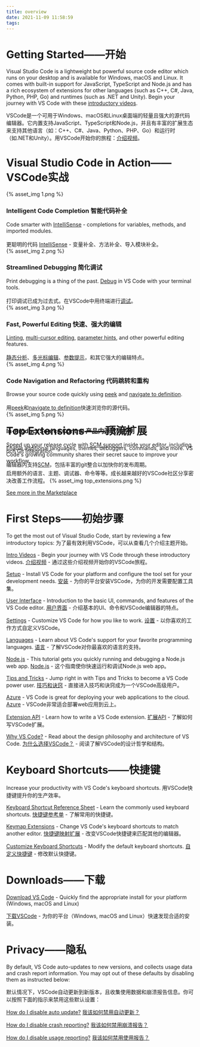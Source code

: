```yaml
---
title: overview
date: 2021-11-09 11:58:59
tags:
---
```

# Getting Started——开始
Visual Studio Code is a lightweight but powerful source code editor which runs on your desktop and is available for Windows, macOS and Linux. It comes with built-in support for JavaScript, TypeScript and Node.js and has a rich ecosystem of extensions for other languages (such as C++, C#, Java, Python, PHP, Go) and runtimes (such as .NET and Unity). Begin your journey with VS Code with these [introductory videos](https://code.visualstudio.com/docs/getstarted/introvideos).

VSCode是一个可用于Windows、macOS和Linux桌面端的轻量且强大的源代码编辑器。它内置支持JavaScript、TypeScript和Node.js，并且有丰富的扩展生态来支持其他语言（如：C++、C#、Java、Python、PHP、Go）和运行时（如.NET和Unity）。用VSCode开始你的旅程：[介绍视频](https://code.visualstudio.com/docs/getstarted/introvideos)。

# Visual Studio Code in Action——VSCode实战
<link rel="stylesheet" href="https://unpkg.com/swiper@6.8.4/swiper-bundle.css">
<script src="https://unpkg.com/swiper@6.8.4/swiper-bundle.js"> </script>
<style>
.swiper-container {
    height: 580px;
}
</style>
<div class="swiper-container">
    <div class="swiper-wrapper">
        <div class="swiper-slide">
            {% asset_img 1.png %}
            <h3>Intelligent Code Completion 智能代码补全</h3>
            <span>Code smarter with <a href="https://code.visualstudio.com/docs/editor/intellisense">IntelliSense</a> - completions for variables, methods, and imported modules.</span>
            <br/><br/>
            <span>更聪明的代码 <a href="https://code.visualstudio.com/docs/editor/intellisense">IntelliSense</a> - 变量补全、方法补全、导入模块补全。</span>
        </div>
        <div class="swiper-slide">
            {% asset_img 2.png %}
            <h3>Streamlined Debugging 简化调试</h3>
            <span>Print debugging is a thing of the past. <a href="https://code.visualstudio.com/docs/editor/debugging">Debug</a> in VS Code with your terminal tools.</span>
            <br/><br/>
            <span>打印调试已成为过去式。在VSCode中用终端进行<a href="https://code.visualstudio.com/docs/editor/debugging">调试</a>。</span>
        </div>
        <div class="swiper-slide">
            {% asset_img 3.png %}
            <h3>Fast, Powerful Editing 快速、强大的编辑</h3>
            <span><a href="https://code.visualstudio.com/docs/languages/javascript#_linters">Linting</a>, <a href="https://code.visualstudio.com/docs/editor/codebasics#_multiple-selections-multicursor">multi-cursor editing</a>, <a href="https://code.visualstudio.com/docs/editor/intellisense#_intellisense-features">parameter hints</a>, and other powerful editing features.</span>
            <br/><br/>
            <span><a href="https://code.visualstudio.com/docs/languages/javascript#_linters">静态分析</a>、<a href="https://code.visualstudio.com/docs/editor/codebasics#_multiple-selections-multicursor">多光标编辑</a>、<a href="https://code.visualstudio.com/docs/editor/intellisense#_intellisense-features">参数提示</a>，和其它强大的编辑特点。</span>
        </div>
        <div class="swiper-slide">
            {% asset_img 4.png %}
            <h3>Code Navigation and Refactoring 代码跳转和重构</h3>
            <span>Browse your source code quickly using <a href="https://code.visualstudio.com/docs/editor/editingevolved#_peek">peek</a> and <a href="https://code.visualstudio.com/docs/editor/editingevolved#_go-to-definition">navigate to definition</a>.</span>
            <br/><br/>
            <span>用<a href="https://code.visualstudio.com/docs/editor/editingevolved#_peek">peek</a>和<a href="https://code.visualstudio.com/docs/editor/editingevolved#_go-to-definition">navigate to definition</a>快速浏览你的源代码。</span>
        </div>
        <div class="swiper-slide">
            {% asset_img 5.png %}
            <h3>In-Product Source Control 产品内源代码控制</h3>
            <span>Speed up your release cycle with <a href="https://code.visualstudio.com/docs/editor/versioncontrol">SCM support</a> inside your editor, including rich Git integration.</span>
            <br/><br/>
            <span>编辑器内支持<a href="https://code.visualstudio.com/docs/editor/versioncontrol">SCM</a>，包括丰富的git整合以加快你的发布周期。</span>
        </div>
    </div>
    <!-- 如果需要分页器 -->
    <div class="swiper-pagination"></div>
</div>
<script>        
  var mySwiper = new Swiper ('.swiper-container', {
    autoplay: {
      delay: 2000,//1秒切换一次
    },
    direction: 'horizontal', // 垂直切换选项
    grabCursor : true,
    loop: true, // 循环模式选项
    pagination: { // 分页器
      el:
      '.swiper-pagination'
    },
  });
</script>

# Top Extensions——顶流扩展
Enable additional languages, themes, debuggers, commands, and more. VS Code's growing community shares their secret sauce to improve your workflow.

启用额外的语言、主题、调试器、命令等等。成长越来越好的VSCode社区分享密决改善工作流程。
{% asset_img top_extensions.png %}

<p class="text-right">
<a href="https://marketplace.visualstudio.com/vscode" target="_blank">See more in the Marketplace</a>
</p>

# First Steps——初始步骤
To get the most out of Visual Studio Code, start by reviewing a few introductory topics:
为了最有效利用VSCode，可以从查看几个介绍主题开始。

[Intro Videos](https://code.visualstudio.com/docs/getstarted/introvideos) - Begin your journey with VS Code through these introductory videos.
[介绍视频](https://code.visualstudio.com/docs/getstarted/introvideos) - 通过这些介绍视频开始你的VSCode旅程。

[Setup](https://code.visualstudio.com/docs/setup/setup-overview) - Install VS Code for your platform and configure the tool set for your development needs.
[安装](https://code.visualstudio.com/docs/setup/setup-overview) - 为你的平台安装VSCode，为你的开发需要配置工具集。

[User Interface](https://code.visualstudio.com/docs/getstarted/userinterface) - Introduction to the basic UI, commands, and features of the VS Code editor.
[用户界面](https://code.visualstudio.com/docs/getstarted/userinterface) - 介绍基本的UI、命令和VSCode编辑器的特点。

[Settings](https://code.visualstudio.com/docs/getstarted/settings) - Customize VS Code for how you like to work.
[设置](https://code.visualstudio.com/docs/getstarted/settings) - 以你喜欢的工作方式自定义VSCode。

[Languages](https://code.visualstudio.com/docs/languages/overview) - Learn about VS Code's support for your favorite programming languages.
[语言](https://code.visualstudio.com/docs/languages/overview) - 了解VSCode对你最喜欢的语言的支持。

[Node.js](https://code.visualstudio.com/docs/nodejs/nodejs-tutorial) - This tutorial gets you quickly running and debugging a Node.js web app.
[Node.js](https://code.visualstudio.com/docs/nodejs/nodejs-tutorial) - 这个指南使你快速运行和调试Node.js web app。

[Tips and Tricks](https://code.visualstudio.com/docs/getstarted/tips-and-tricks) - Jump right in with Tips and Tricks to become a VS Code power user.
[技巧和诀窍](https://code.visualstudio.com/docs/getstarted/tips-and-tricks) - 直接进入技巧和诀窍成为一个VSCode高级用户。

[Azure](https://code.visualstudio.com/docs/azure/extensions) - VS Code is great for deploying your web applications to the cloud.
[Azure](https://code.visualstudio.com/docs/azure/extensions) - VSCode非常适合部署web应用到云上。

[Extension API](https://code.visualstudio.com/api) - Learn how to write a VS Code extension.
[扩展API](https://code.visualstudio.com/api) - 了解如何写VSCode扩展。

[Why VS Code?](https://code.visualstudio.com/docs/editor/whyvscode) - Read about the design philosophy and architecture of VS Code.
[为什么选择VSCode？](https://code.visualstudio.com/docs/editor/whyvscode) - 阅读了解VSCode的设计哲学和结构。

# Keyboard Shortcuts——快捷键
Increase your productivity with VS Code's keyboard shortcuts.
用VSCode快捷键提升你的生产效率。

[Keyboard Shortcut Reference Sheet](https://code.visualstudio.com/docs/getstarted/keybindings#_keyboard-shortcuts-reference) - Learn the commonly used keyboard shortcuts.
[快捷键参考单](https://code.visualstudio.com/docs/getstarted/keybindings#_keyboard-shortcuts-reference) - 了解常用的快捷键。

[Keymap Extensions](https://code.visualstudio.com/docs/getstarted/keybindings#_keymap-extensions) - Change VS Code's keyboard shortcuts to match another editor.
[快捷键映射扩展](https://code.visualstudio.com/docs/getstarted/keybindings#_keymap-extensions) - 改变VSCode快捷键来匹配其他的编辑器。

[Customize Keyboard Shortcuts](https://code.visualstudio.com/docs/getstarted/keybindings#_keyboard-shortcuts-editor) - Modify the default keyboard shortcuts.
[自定义快捷键](https://code.visualstudio.com/docs/getstarted/keybindings#_keyboard-shortcuts-editor) - 修改默认快捷键。

# Downloads——下载
[Download VS Code](https://code.visualstudio.com/download) - Quickly find the appropriate install for your platform (Windows, macOS and Linux)

[下载VSCode](https://code.visualstudio.com/download) - 为你的平台（Windows, macOS and Linux）快速发现合适的安装。

# Privacy——隐私
By default, VS Code auto-updates to new versions, and collects usage data and crash report information. You may opt out of these defaults by disabling them as instructed below:

默认情况下，VSCode自动更新到新版本，且收集使用数据和崩溃报告信息。你可以按照下面的指示来禁用这些默认设置：

[How do I disable auto update?](https://code.visualstudio.com/docs/supporting/faq#_how-do-i-opt-out-of-vs-code-autoupdates)
[我该如何禁用自动更新？](https://code.visualstudio.com/docs/supporting/faq#_how-do-i-opt-out-of-vs-code-autoupdates)

[How do I disable crash reporting?](https://code.visualstudio.com/docs/supporting/faq#_how-to-disable-crash-reporting)
[我该如何禁用崩溃报告？](https://code.visualstudio.com/docs/supporting/faq#_how-to-disable-crash-reporting)

[How do I disable usage reporting?](https://code.visualstudio.com/docs/supporting/faq#_how-to-disable-telemetry-reporting)
[我该如何禁用使用报告？](https://code.visualstudio.com/docs/supporting/faq#_how-to-disable-telemetry-reporting)